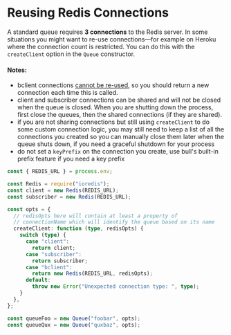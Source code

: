 # Reusing Redis Connections

A standard queue requires **3 connections** to the Redis server. In some situations you might want to re-use connections—for example on Heroku where the connection count is restricted. You can do this with the `createClient` option in the `Queue` constructor.

#### Notes:

* bclient connections [cannot be re-used](https://github.com/OptimalBits/bull/issues/880), so you should return a new connection each time this is called.
* client and subscriber connections can be shared and will not be closed when the queue is closed. When you are shutting down the process, first close the queues, then the shared connections (if they are shared).
* if you are not sharing connections but still using `createClient` to do some custom connection logic, you may still need to keep a list of all the connections you created so you can manually close them later when the queue shuts down, if you need a graceful shutdown for your process
* do not set a `keyPrefix` on the connection you create, use bull's built-in prefix feature if you need a key prefix

```typescript
const { REDIS_URL } = process.env;

const Redis = require("ioredis");
const client = new Redis(REDIS_URL);
const subscriber = new Redis(REDIS_URL);

const opts = {
  // redisOpts here will contain at least a property of
  // connectionName which will identify the queue based on its name
  createClient: function (type, redisOpts) {
    switch (type) {
      case "client":
        return client;
      case "subscriber":
        return subscriber;
      case "bclient":
        return new Redis(REDIS_URL, redisOpts);
      default:
        throw new Error("Unexpected connection type: ", type);
    }
  },
};

const queueFoo = new Queue("foobar", opts);
const queueQux = new Queue("quxbaz", opts);

```
